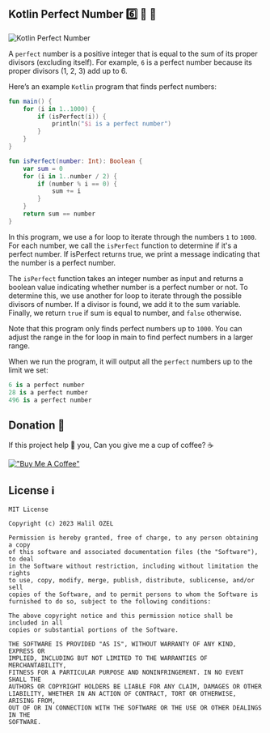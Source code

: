## Kotlin Perfect Number 6️⃣ 🌼 👹

![Kotlin Perfect Number](https://miro.medium.com/v2/resize:fit:4800/format:webp/1*TsSJhwB-3SJ6Df2CV_E7bQ.jpeg)

A `perfect` number is a positive integer that is equal to the sum of its proper divisors (excluding itself). For example, `6` is a perfect number because its proper divisors (1, 2, 3) add up to 6.

Here’s an example `Kotlin` program that finds perfect numbers:
```kotlin
fun main() {
    for (i in 1..1000) {
        if (isPerfect(i)) {
            println("$i is a perfect number")
        }
    }
}

fun isPerfect(number: Int): Boolean {
    var sum = 0
    for (i in 1..number / 2) {
        if (number % i == 0) {
            sum += i
        }
    }
    return sum == number
}
```
In this program, we use a for loop to iterate through the numbers `1` to `1000`. For each number, we call the `isPerfect` function to determine if it's a perfect number. If isPerfect returns true, we print a message indicating that the number is a perfect number.

The `isPerfect` function takes an integer number as input and returns a boolean value indicating whether number is a perfect number or not. To determine this, we use another for loop to iterate through the possible divisors of number. If a divisor is found, we add it to the sum variable. Finally, we return `true` if sum is equal to number, and `false` otherwise.

Note that this program only finds perfect numbers up to `1000`. You can adjust the range in the for loop in main to find perfect numbers in a larger range.

When we run the program, it will output all the `perfect` numbers up to the limit we set:

```kotlin
6 is a perfect number
28 is a perfect number
496 is a perfect number
```
## Donation 💸

If this project help 💁 you, Can you give me a cup of coffee? ☕

[!["Buy Me A Coffee"](https://www.buymeacoffee.com/assets/img/custom_images/orange_img.png)](https://www.buymeacoffee.com/halilozel1903)

## License ℹ️
```
MIT License

Copyright (c) 2023 Halil OZEL

Permission is hereby granted, free of charge, to any person obtaining a copy
of this software and associated documentation files (the "Software"), to deal
in the Software without restriction, including without limitation the rights
to use, copy, modify, merge, publish, distribute, sublicense, and/or sell
copies of the Software, and to permit persons to whom the Software is
furnished to do so, subject to the following conditions:

The above copyright notice and this permission notice shall be included in all
copies or substantial portions of the Software.

THE SOFTWARE IS PROVIDED "AS IS", WITHOUT WARRANTY OF ANY KIND, EXPRESS OR
IMPLIED, INCLUDING BUT NOT LIMITED TO THE WARRANTIES OF MERCHANTABILITY,
FITNESS FOR A PARTICULAR PURPOSE AND NONINFRINGEMENT. IN NO EVENT SHALL THE
AUTHORS OR COPYRIGHT HOLDERS BE LIABLE FOR ANY CLAIM, DAMAGES OR OTHER
LIABILITY, WHETHER IN AN ACTION OF CONTRACT, TORT OR OTHERWISE, ARISING FROM,
OUT OF OR IN CONNECTION WITH THE SOFTWARE OR THE USE OR OTHER DEALINGS IN THE
SOFTWARE.
```